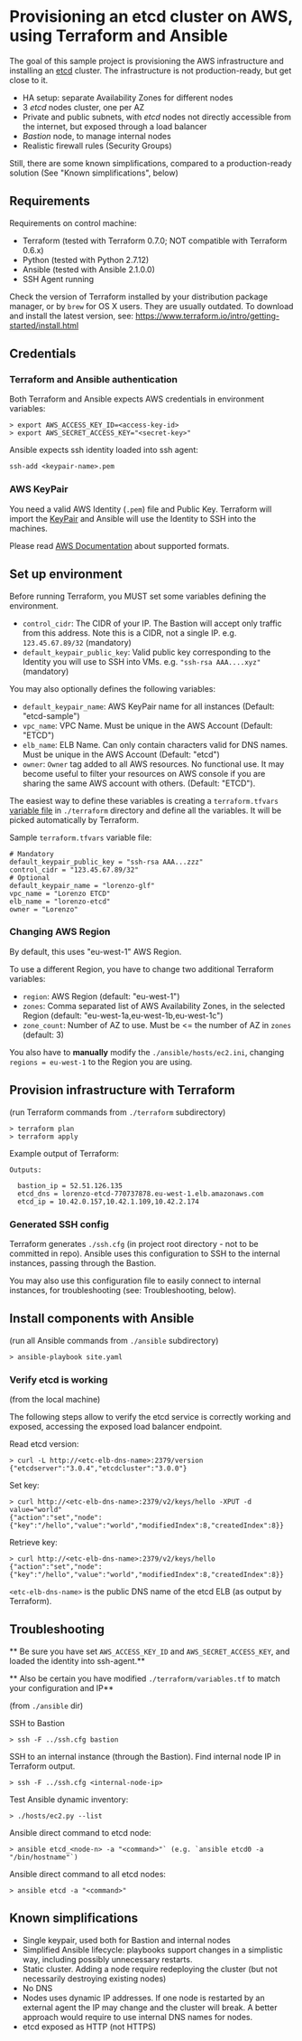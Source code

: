 # Provisioning an etcd cluster on AWS, using Terraform and Ansible

The goal of this sample project is provisioning the AWS infrastructure and installing an [etcd](https://coreos.com/etcd/) cluster.
The infrastructure is not production-ready, but get close to it.

- HA setup: separate Availability Zones for different nodes
- 3 *etcd* nodes cluster, one per AZ
- Private and public subnets, with *etcd* nodes not directly accessible from the internet, but exposed through a load balancer
- *Bastion* node, to manage internal nodes
- Realistic firewall rules (Security Groups)

Still, there are some known simplifications, compared to a production-ready solution (See "Known simplifications", below)

## Requirements

Requirements on control machine:

- Terraform (tested with Terraform 0.7.0; NOT compatible with Terraform 0.6.x)
- Python (tested with Python 2.7.12)
- Ansible (tested with Ansible 2.1.0.0)
- SSH Agent running

Check the version of Terraform installed by your distribution package manager, or by `brew` for OS X users. They are usually outdated. To download and install the latest version, see: https://www.terraform.io/intro/getting-started/install.html


## Credentials

### Terraform and Ansible authentication

Both Terraform and Ansible expects AWS credentials in environment variables:
```
> export AWS_ACCESS_KEY_ID=<access-key-id>
> export AWS_SECRET_ACCESS_KEY="<secret-key>"
```

Ansible expects ssh identity loaded into ssh agent:
```
ssh-add <keypair-name>.pem
```


### AWS KeyPair

You need a valid AWS Identity (`.pem`) file and Public Key. Terraform will import the [KeyPair](https://docs.aws.amazon.com/AWSEC2/latest/UserGuide/ec2-key-pairs.html) and Ansible will use the Identity to SSH into the machines.

Please read [AWS Documentation](https://docs.aws.amazon.com/AWSEC2/latest/UserGuide/ec2-key-pairs.html#how-to-generate-your-own-key-and-import-it-to-aws) about supported formats.



## Set up environment

Before running Terraform, you MUST set some variables defining the environment.

- `control_cidr`: The CIDR of your IP. The Bastion will accept only traffic from this address. Note this is a CIDR, not a single IP. e.g. `123.45.67.89/32` (mandatory)
- `default_keypair_public_key`: Valid public key corresponding to the Identity you will use to SSH into VMs. e.g. `"ssh-rsa AAA....xyz"` (mandatory)

You may also optionally defines the following variables:

- `default_keypair_name`: AWS KeyPair name for all instances (Default: "etcd-sample")
- `vpc_name`: VPC Name. Must be unique in the AWS Account (Default: "ETCD")
- `elb_name`: ELB Name. Can only contain characters valid for DNS names. Must be unique in the AWS Account (Default: "etcd")
- `owner`: `Owner` tag added to all AWS resources. No functional use. It may become useful to filter your resources on AWS console if you are sharing the same AWS account with others. (Default: "ETCD").

The easiest way to define these variables is creating a `terraform.tfvars` [variable file](https://www.terraform.io/docs/configuration/variables.html#variable-files) in `./terraform` directory and define all the variables. It will be picked automatically by Terraform.


Sample `terraform.tfvars` variable file:
```
# Mandatory
default_keypair_public_key = "ssh-rsa AAA...zzz"
control_cidr = "123.45.67.89/32"
# Optional
default_keypair_name = "lorenzo-glf"
vpc_name = "Lorenzo ETCD"
elb_name = "lorenzo-etcd"
owner = "Lorenzo"
```

### Changing AWS Region

By default, this uses "eu-west-1" AWS Region.

To use a different Region, you have to change two additional Terraform variables:

- `region`: AWS Region (default: "eu-west-1")
- `zones`: Comma separated list of AWS Availability Zones, in the selected Region (default: "eu-west-1a,eu-west-1b,eu-west-1c")
- `zone_count`: Number of AZ to use. Must be <= the number of AZ in `zones` (default: 3)

You also have to **manually** modify the `./ansible/hosts/ec2.ini`, changing `regions = eu-west-1` to the Region you are using.


## Provision infrastructure with Terraform

(run Terraform commands from `./terraform` subdirectory)

```
> terraform plan
> terraform apply
```

Example output of Terraform:
```
Outputs:

  bastion_ip = 52.51.126.135
  etcd_dns = lorenzo-etcd-770737878.eu-west-1.elb.amazonaws.com
  etcd_ip = 10.42.0.157,10.42.1.109,10.42.2.174
```

### Generated SSH config

Terraform generates `./ssh.cfg` (in project root directory - not to be committed in repo).
Ansible uses this configuration to SSH to the internal instances, passing through the Bastion.

You may also use this configuration file to easily connect to internal instances, for troubleshooting (see: Troubleshooting, below).


## Install components with Ansible

(run all Ansible commands from `./ansible` subdirectory)

```
> ansible-playbook site.yaml
```

### Verify etcd is working

(from the local machine)

The following steps allow to verify the etcd service is correctly working and exposed, accessing the exposed load balancer endpoint.

Read etcd version:
```
> curl -L http://<etc-elb-dns-name>:2379/version
{"etcdserver":"3.0.4","etcdcluster":"3.0.0"}
```

Set key:
```
> curl http://<etc-elb-dns-name>:2379/v2/keys/hello -XPUT -d value="world"
{"action":"set","node":{"key":"/hello","value":"world","modifiedIndex":8,"createdIndex":8}}
```

Retrieve key:
```
> curl http://<etc-elb-dns-name>:2379/v2/keys/hello
{"action":"set","node":{"key":"/hello","value":"world","modifiedIndex":8,"createdIndex":8}}
```

`<etc-elb-dns-name>` is the public DNS name of the etcd ELB (as output by Terraform).

## Troubleshooting

** Be sure you have set `AWS_ACCESS_KEY_ID` and `AWS_SECRET_ACCESS_KEY`, and loaded the identity into ssh-agent.**

** Also be certain you have modified `./terraform/variables.tf` to match your configuration and IP**

(from `./ansible` dir)

SSH to Bastion
```
> ssh -F ../ssh.cfg bastion
```

SSH to an internal instance (through the Bastion). Find internal node IP in Terraform output.
```
> ssh -F ../ssh.cfg <internal-node-ip>
```


Test Ansible dynamic inventory:
```
> ./hosts/ec2.py --list
```

Ansible direct command to etcd node:
```
> ansible etcd_<node-n> -a "<command>"` (e.g. `ansible etcd0 -a "/bin/hostname"`)
```

Ansible direct command to all etcd nodes:
```
> ansible etcd -a "<command>"
```

## Known simplifications


- Single keypair, used both for Bastion and internal nodes
- Simplified Ansible lifecycle: playbooks support changes in a simplistic way, including possibly unnecessary restarts.
- Static cluster. Adding a node require redeploying the cluster (but not necessarily destroying existing nodes)
- No DNS
- Nodes uses dynamic IP addresses. If one node is restarted by an external agent the IP may change and the cluster will break. A better approach would require to use internal DNS names for nodes.
- etcd exposed as HTTP (not HTTPS)
